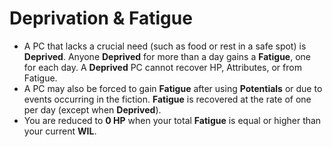 # Deprivation & Fatigue

- A PC that lacks a crucial need (such as food or rest in a safe spot) is **Deprived**. Anyone **Deprived** for more than a day gains a **Fatigue**, one for each day. A **Deprived** PC cannot recover HP, Attributes, or from Fatigue.
- A PC may also be forced to gain **Fatigue** after using **Potentials** or due to events occurring in the fiction. **Fatigue** is recovered at the rate of one per day (except when **Deprived**).
- You are reduced to **0 HP** when your total **Fatigue** is equal or higher than your current **WIL**.